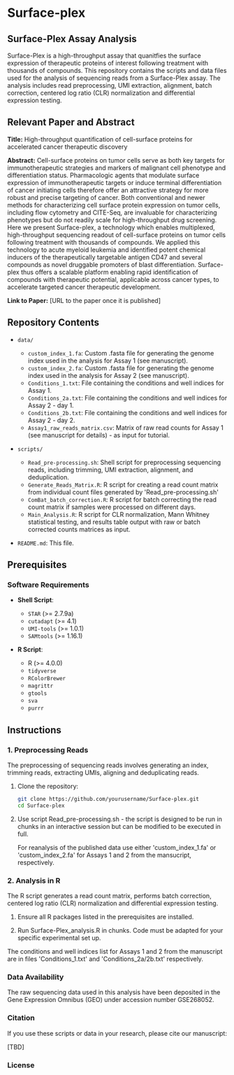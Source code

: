 # Surface-plex

## Surface-Plex Assay Analysis

Surface-Plex is a high-throughput assay that quanitfies the surface expression of therapeutic proteins of interest following treatment with thousands of compounds.
This repository contains the scripts and data files used for the analysis of sequencing reads from a Surface-Plex assay. 
The analysis includes read preprocessing, UMI extraction, alignment, batch correction, centered log ratio (CLR) normalization and differential expression testing.

## Relevant Paper and Abstract

**Title:** High-throughput quantification of cell-surface proteins for accelerated cancer therapeutic discovery

**Abstract:**
Cell-surface proteins on tumor cells serve as both key targets for immunotherapeutic strategies and markers of malignant cell phenotype and differentiation status. Pharmacologic agents that modulate surface expression of immunotherapeutic targets or induce terminal differentiation of cancer initiating cells therefore offer an attractive strategy for more robust and precise targeting of cancer. Both conventional and newer methods for characterizing cell surface protein expression on tumor cells, including flow cytometry and CITE-Seq, are invaluable for characterizing phenotypes but do not readily scale for high-throughput drug screening. Here we present Surface-plex, a technology which enables multiplexed, high-throughput sequencing readout of cell-surface proteins on tumor cells following treatment with thousands of compounds. We applied this technology to acute myeloid leukemia and identified potent chemical inducers of the therapeutically targetable antigen CD47 and several compounds as novel druggable promoters of blast differentiation. Surface-plex thus offers a scalable platform enabling rapid identification of compounds with therapeutic potential, applicable across cancer types, to accelerate targeted cancer therapeutic development.

**Link to Paper:** [URL to the paper once it is published]

## Repository Contents

- `data/`
  - `custom_index_1.fa`: Custom .fasta file for generating the genome index used in the analysis for Assay 1 (see manuscript).
  - `custom_index_2.fa`: Custom .fasta file for generating the genome index used in the analysis for Assay 2 (see manuscript).
  - `Conditions_1.txt`: File containing the conditions and well indices for Assay 1.
  - `Conditions_2a.txt`: File containing the conditions and well indices for Assay 2 - day 1.
  - `Conditions_2b.txt`: File containing the conditions and well indices for Assay 2 - day 2.
  - `Assay1_raw_reads_matrix.csv`: Matrix of raw read counts for Assay 1 (see manuscript for details) - as input for tutorial.

- `scripts/`
  - `Read_pre-processing.sh`: Shell script for preprocessing sequencing reads, including trimming, UMI extraction, alignment, and deduplication.
  - `Generate_Reads_Matrix.R`: R script for creating a read count matrix from individual count files generated by 'Read_pre-processing.sh'
  - `ComBat_batch_correction.R`: R script for batch correcting the read count matrix if samples were processed on different days.
  - `Main_Analysis.R`: R script for CLR normalization, Mann Whitney statistical testing, and results table output with raw or batch corrected counts matrices as input.
    
- `README.md`: This file.

## Prerequisites

### Software Requirements

- **Shell Script**:
  - `STAR` (>= 2.7.9a)
  - `cutadapt` (>= 4.1)
  - `UMI-tools` (>= 1.0.1)
  - `SAMtools` (>= 1.16.1)

- **R Script**:
  - R (>= 4.0.0)
  - `tidyverse`
  - `RColorBrewer`
  - `magrittr`
  - `gtools`
  - `sva`
  - `purrr`

## Instructions

### 1. Preprocessing Reads

The preprocessing of sequencing reads involves generating an index, trimming reads, extracting UMIs, aligning and deduplicating reads.

1. Clone the repository:
   ```bash
   git clone https://github.com/yourusername/Surface-plex.git
   cd Surface-plex

2. Use script Read_pre-processing.sh - the script is designed to be run in chunks in an interactive session but can be modified to be executed in full.

   For reanalysis of the published data use either 'custom_index_1.fa' or 'custom_index_2.fa' for Assays 1 and 2 from the mansucript, respectively.

### 2. Analysis in R

The R script generates a read count matrix, performs batch correction, centered log ratio (CLR) normalization and differential expression testing.

1. Ensure all R packages listed in the prerequisites are installed.

2. Run Surface-Plex_analysis.R in chunks. Code must be adapted for your specific experimental set up.

The conditions and well indices list for Assays 1 and 2 from the manuscript are in files 'Conditions_1.txt' and 'Conditions_2a/2b.txt' respectively.

### Data Availability
The raw sequencing data used in this analysis have been deposited in the Gene Expression Omnibus (GEO) under accession number GSE268052.

### Citation
If you use these scripts or data in your research, please cite our manuscript:

[TBD]

### License



